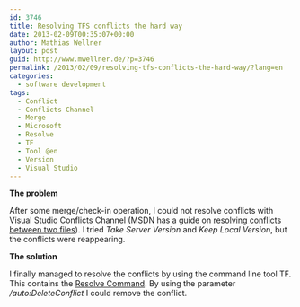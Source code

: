 ```yaml
---
id: 3746
title: Resolving TFS conflicts the hard way
date: 2013-02-09T00:35:07+00:00
author: Mathias Wellner
layout: post
guid: http://www.mwellner.de/?p=3746
permalink: /2013/02/09/resolving-tfs-conflicts-the-hard-way/?lang=en
categories:
  - software development
tags:
  - Conflict
  - Conflicts Channel
  - Merge
  - Microsoft
  - Resolve
  - TF
  - Tool @en
  - Version
  - Visual Studio
---
```

**The problem**

After some merge/check-in operation, I could not resolve conflicts with Visual Studio Conflicts Channel (MSDN has a guide on [resolving conflicts between two files](http://msdn.microsoft.com/en-us/library/ms181433%28v=vs.100%29.aspx)). I tried _Take Server Version_ and _Keep Local Version_, but the conflicts were reappearing. 

**The solution**

I finally managed to resolve the conflicts by using the command line tool TF. This contains the [Resolve Command](http://msdn.microsoft.com/en-us/library/6yw3tcdy%28v=vs.100%29.aspx). By using the parameter _/auto:DeleteConflict_ I could remove the conflict.